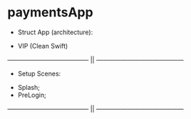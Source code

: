 # paymentsApp

- Struct App (architecture):

* VIP (Clean Swift)

————————————— || ——————————————

- Setup Scenes:

* Splash;
* PreLogin;

————————————— || ——————————————
